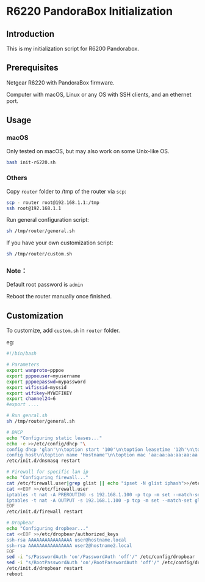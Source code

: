 # R6220 PandoraBox Initialization
## Introduction
This is my initialization script for R6200 Pandorabox.

## Prerequisites
Netgear R6220 with PandoraBox firmware.

Computer with macOS, Linux or any OS with SSH clients, and an ethernet port.

## Usage
### macOS
Only tested on macOS, but may also work on some Unix-like OS.

```bash
bash init-r6220.sh
```

### Others
Copy `router` folder to /tmp of the router via `scp`:

```bash
scp - router root@192.168.1.1:/tmp
ssh root@192.168.1.1
```
Run general configuration script:

```bash
sh /tmp/router/general.sh
```
If you have your own customization script:

```bash
sh /tmp/router/custom.sh
```
### Note：
Default root password is `admin`

Reboot the router manually once finished.
## Customization
To customize, add `custom.sh` in `router` folder.

eg:

```bash
#!/bin/bash

# Parameters
export wanproto=pppoe
export pppoeuser=myusername
export pppoepasswd=mypassword
export wifissid=myssid
export wifikey=MYWIFIKEY
export channel24=6
#export ....

# Run genral.sh
sh /tmp/router/general.sh

# DHCP
echo "Configuring static leases..."
echo -e >>/etc/config/dhcp "\
config dhcp 'glan'\n\toption start '100'\n\toption leasetime '12h'\n\toption limit '150'\n\toption interface 'glan'\n
config host\n\toption name 'Hostname'\n\toption mac 'aa:aa:aa:aa:aa:aa'\n\toption ip '192.168.1.200'\n"
/etc/init.d/dnsmasq restart

# Firewall for specific lan ip
echo "Configuring firewall..."
cat /etc/firewall.user|grep glist || echo "ipset -N glist iphash">>/etc/firewall.user
cat <<EOF >>/etc/firewall.user
iptables -t nat -A PREROUTING -s 192.168.1.100 -p tcp -m set --match-set glist dst -j REDIRECT --to-port 1080
iptables -t nat -A OUTPUT -s 192.168.1.100 -p tcp -m set --match-set glist dst -j REDIRECT --to-port 1080
EOF
/etc/init.d/firewall restart

# Dropbear
echo "Configuring dropbear..."
cat <<EOF >>/etc/dropbear/authorized_keys
ssh-rsa AAAAAAAAAAAAAAAA user@hostname.local
ssh-rsa AAAAAAAAAAAAAAAA user2@hostname2.local
EOF
sed -i "s/PasswordAuth 'on'/PasswordAuth 'off'/" /etc/config/dropbear
sed -i "s/RootPasswordAuth 'on'/RootPasswordAuth 'off'/" /etc/config/dropbear
/etc/init.d/dropbear restart
reboot
```
